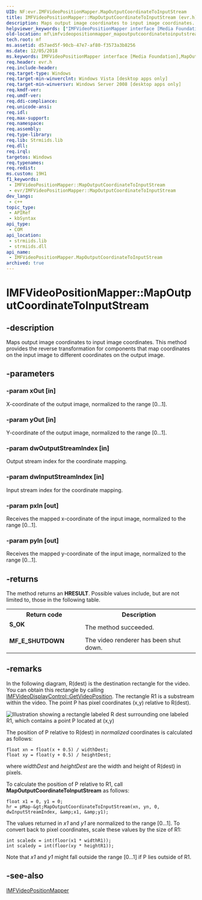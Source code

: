 ```yaml
---
UID: NF:evr.IMFVideoPositionMapper.MapOutputCoordinateToInputStream
title: IMFVideoPositionMapper::MapOutputCoordinateToInputStream (evr.h)
description: Maps output image coordinates to input image coordinates.
helpviewer_keywords: ["IMFVideoPositionMapper interface [Media Foundation]","MapOutputCoordinateToInputStream method","IMFVideoPositionMapper.MapOutputCoordinateToInputStream","IMFVideoPositionMapper::MapOutputCoordinateToInputStream","MapOutputCoordinateToInputStream","MapOutputCoordinateToInputStream method [Media Foundation]","MapOutputCoordinateToInputStream method [Media Foundation]","IMFVideoPositionMapper interface","d57aed5f-90cb-47e7-af80-f3573a3b8256","evr/IMFVideoPositionMapper::MapOutputCoordinateToInputStream","mf.imfvideopositionmapper_mapoutputcoordinatetoinputstream"]
old-location: mf\imfvideopositionmapper_mapoutputcoordinatetoinputstream.htm
tech.root: mf
ms.assetid: d57aed5f-90cb-47e7-af80-f3573a3b8256
ms.date: 12/05/2018
ms.keywords: IMFVideoPositionMapper interface [Media Foundation],MapOutputCoordinateToInputStream method, IMFVideoPositionMapper.MapOutputCoordinateToInputStream, IMFVideoPositionMapper::MapOutputCoordinateToInputStream, MapOutputCoordinateToInputStream, MapOutputCoordinateToInputStream method [Media Foundation], MapOutputCoordinateToInputStream method [Media Foundation],IMFVideoPositionMapper interface, d57aed5f-90cb-47e7-af80-f3573a3b8256, evr/IMFVideoPositionMapper::MapOutputCoordinateToInputStream, mf.imfvideopositionmapper_mapoutputcoordinatetoinputstream
req.header: evr.h
req.include-header: 
req.target-type: Windows
req.target-min-winverclnt: Windows Vista [desktop apps only]
req.target-min-winversvr: Windows Server 2008 [desktop apps only]
req.kmdf-ver: 
req.umdf-ver: 
req.ddi-compliance: 
req.unicode-ansi: 
req.idl: 
req.max-support: 
req.namespace: 
req.assembly: 
req.type-library: 
req.lib: Strmiids.lib
req.dll: 
req.irql: 
targetos: Windows
req.typenames: 
req.redist: 
ms.custom: 19H1
f1_keywords:
 - IMFVideoPositionMapper::MapOutputCoordinateToInputStream
 - evr/IMFVideoPositionMapper::MapOutputCoordinateToInputStream
dev_langs:
 - c++
topic_type:
 - APIRef
 - kbSyntax
api_type:
 - COM
api_location:
 - strmiids.lib
 - strmiids.dll
api_name:
 - IMFVideoPositionMapper.MapOutputCoordinateToInputStream
archived: true
---
```


# IMFVideoPositionMapper::MapOutputCoordinateToInputStream


## -description

Maps output image coordinates to input image coordinates. This method provides the reverse transformation for components that map coordinates on the input image to different coordinates on the output image.

## -parameters

### -param xOut [in]

X-coordinate of the output image, normalized to the range [0...1].

### -param yOut [in]

Y-coordinate of the output image, normalized to the range [0...1].

### -param dwOutputStreamIndex [in]

Output stream index for the coordinate mapping.

### -param dwInputStreamIndex [in]

Input stream index for the coordinate mapping.

### -param pxIn [out]

Receives the mapped x-coordinate of the input image, normalized to the range [0...1].

### -param pyIn [out]

Receives the mapped y-coordinate of the input image, normalized to the range [0...1].

## -returns

The method returns an <b>HRESULT</b>. Possible values include, but are not limited to, those in the following table.

<table>
<tr>
<th>Return code</th>
<th>Description</th>
</tr>
<tr>
<td width="40%">
<dl>
<dt><b>S_OK</b></dt>
</dl>
</td>
<td width="60%">
The method succeeded.
              

</td>
</tr>
<tr>
<td width="40%">
<dl>
<dt><b>MF_E_SHUTDOWN</b></dt>
</dl>
</td>
<td width="60%">
The video renderer has been shut down.
              

</td>
</tr>
</table>

## -remarks

In the following diagram, R(dest) is the destination rectangle for the video. You can obtain this rectangle by calling <a href="/windows/desktop/api/evr/nf-evr-imfvideodisplaycontrol-getvideoposition">IMFVideoDisplayControl::GetVideoPosition</a>. The rectangle R1 is a substream within the video. The point P has pixel coordinates (x,y) relative to R(dest).

<img alt="Illustration showing a rectangle labeled R dest surrounding one labeled R1, which contains a point P located at (x,y)" border="" src="./images/imfvideopositionmapper.gif"/>

The position of P relative to R(dest) in <i>normalized</i> coordinates is calculated as follows:


``` syntax
float xn = float(x + 0.5) / widthDest;
float xy = float(y + 0.5) / heightDest;

```

where <i>widthDest</i> and <i>heightDest</i> are the width and height of R(dest) in pixels.

To calculate the position of P relative to R1, call <b>MapOutputCoordinateToInputStream</b> as follows:


``` syntax
float x1 = 0, y1 = 0;
hr = pMap-&gt;MapOutputCoordinateToInputStream(xn, yn, 0, dwInputStreamIndex, &amp;x1, &amp;y1);
```

The values returned in <i>x1</i> and <i>y1</i> are normalized to the range [0...1]. To convert back to pixel coordinates, scale these values by the size of R1:


``` syntax
int scaledx = int(floor(x1 * widthR1));
int scaledy = int(floor(xy * heightR1));
```

Note that <i>x1</i> and <i>y1</i> might fall outside the range [0...1] if P lies outside of R1.

## -see-also

<a href="/windows/desktop/api/evr/nn-evr-imfvideopositionmapper">IMFVideoPositionMapper</a>
